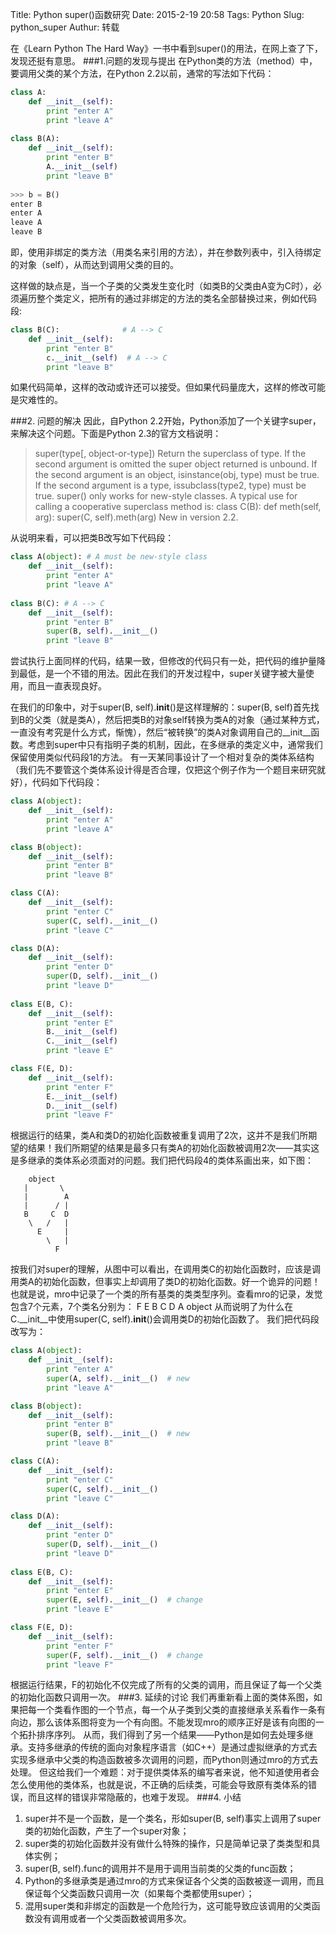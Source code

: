 Title: Python super()函数研究
Date: 2015-2-19 20:58
Tags: Python
Slug: python_super
Authur: 转载


在《Learn Python The Hard Way》一书中看到super()的用法，在网上查了下，发现还挺有意思。 
###1.问题的发现与提出
在Python类的方法（method）中，要调用父类的某个方法，在Python 2.2以前，通常的写法如下代码：

```python
class A: 
	def __init__(self): 
		print "enter A" 
		print "leave A" 
	
class B(A): 
	def __init__(self): 
		print "enter B" 
		A.__init__(self) 
		print "leave B" 
		
>>> b = B()
enter B 
enter A 
leave A 
leave B
```

即，使用非绑定的类方法（用类名来引用的方法），并在参数列表中，引入待绑定的对象（self），从而达到调用父类的目的。

这样做的缺点是，当一个子类的父类发生变化时（如类B的父类由A变为C时），必须遍历整个类定义，把所有的通过非绑定的方法的类名全部替换过来，例如代码段:　

```python
class B(C):              # A --> C
	def __init__(self):
		print "enter B"
		c.__init__(self)  # A --> C
		print "leave B"
```
如果代码简单，这样的改动或许还可以接受。但如果代码量庞大，这样的修改可能是灾难性的。

###2. 问题的解决
因此，自Python 2.2开始，Python添加了一个关键字super，来解决这个问题。下面是Python 2.3的官方文档说明：
>  super(type[, object-or-type])
  Return the superclass of type. If the second argument is omitted the super object
  returned is unbound. If the second argument is an object, isinstance(obj, type) 
  must be true. If the second argument is a type, issubclass(type2, type) must be 
  true. super() only works for new-style classes.
  A typical use for calling a cooperative superclass method is:
   class C(B):
       def meth(self, arg):
           super(C, self).meth(arg)
  New in version 2.2.
  
从说明来看，可以把类B改写如下代码段：

```python
class A(object): # A must be new-style class 
	def __init__(self): 
		print "enter A" 
		print "leave A" 
		
class B(C): # A --> C 
	def __init__(self): 
		print "enter B" 
		super(B, self).__init__() 
		print "leave B"
```
尝试执行上面同样的代码，结果一致，但修改的代码只有一处，把代码的维护量降到最低，是一个不错的用法。因此在我们的开发过程中，super关键字被大量使用，而且一直表现良好。

在我们的印象中，对于super(B, self).__init__()是这样理解的：super(B, self)首先找到B的父类（就是类A），然后把类B的对象self转换为类A的对象（通过某种方式，一直没有考究是什么方式，惭愧），然后“被转换”的类A对象调用自己的__init__函数。考虑到super中只有指明子类的机制，因此，在多继承的类定义中，通常我们保留使用类似代码段1的方法。
有一天某同事设计了一个相对复杂的类体系结构（我们先不要管这个类体系设计得是否合理，仅把这个例子作为一个题目来研究就好），代码如下代码段：

```python
class A(object):
	def __init__(self):
   		print "enter A"
   		print "leave A"

class B(object):
	def __init__(self):
   		print "enter B"
   		print "leave B"

class C(A):
	def __init__(self):
		print "enter C"
		super(C, self).__init__()
		print "leave C"

class D(A):
	def __init__(self):
   		print "enter D"
   		super(D, self).__init__()
   		print "leave D"
 
class E(B, C):
	def __init__(self):
   		print "enter E"
   		B.__init__(self)
   		C.__init__(self)
   		print "leave E"

class F(E, D):
	def __init__(self):
		print "enter F"
   		E.__init__(self)
   		D.__init__(self)
   		print "leave F"
```
根据运行的结果，类A和类D的初始化函数被重复调用了2次，这并不是我们所期望的结果！我们所期望的结果是最多只有类A的初始化函数被调用2次——其实这是多继承的类体系必须面对的问题。我们把代码段4的类体系画出来，如下图：

```
    object
   |       \
   |        A
   |      / |
   B     C  D
    \   /   |
      E     |
        \   |
          F          
```   		
按我们对super的理解，从图中可以看出，在调用类C的初始化函数时，应该是调用类A的初始化函数，但事实上却调用了类D的初始化函数。好一个诡异的问题！
也就是说，mro中记录了一个类的所有基类的类类型序列。查看mro的记录，发觉包含7个元素，7个类名分别为：
 F E B C D A object
从而说明了为什么在C.__init__中使用super(C, self).__init__()会调用类D的初始化函数了。
我们把代码段改写为：

```python
class A(object):
	def __init__(self):
   		print "enter A"
   		super(A, self).__init__()  # new
   		print "leave A"

class B(object):
	def __init__(self):
   		print "enter B"
   		super(B, self).__init__()  # new
   		print "leave B"

class C(A):
	def __init__(self):
   		print "enter C"
   		super(C, self).__init__()
   		print "leave C"

class D(A):
	def __init__(self):
   		print "enter D"
   		super(D, self).__init__()
   		print "leave D"
 
class E(B, C):
	def __init__(self):
   		print "enter E"
   		super(E, self).__init__()  # change
   		print "leave E"

class F(E, D):
	def __init__(self):
   		print "enter F"
   		super(F, self).__init__()  # change
   		print "leave F"
```
根据运行结果，F的初始化不仅完成了所有的父类的调用，而且保证了每一个父类的初始化函数只调用一次。
###3. 延续的讨论
我们再重新看上面的类体系图，如果把每一个类看作图的一个节点，每一个从子类到父类的直接继承关系看作一条有向边，那么该体系图将变为一个有向图。不能发现mro的顺序正好是该有向图的一个拓扑排序序列。
从而，我们得到了另一个结果——Python是如何去处理多继承。支持多继承的传统的面向对象程序语言（如C++）是通过虚拟继承的方式去实现多继承中父类的构造函数被多次调用的问题，而Python则通过mro的方式去处理。
但这给我们一个难题：对于提供类体系的编写者来说，他不知道使用者会怎么使用他的类体系，也就是说，不正确的后续类，可能会导致原有类体系的错误，而且这样的错误非常隐蔽的，也难于发现。
###4. 小结
1. super并不是一个函数，是一个类名，形如super(B, self)事实上调用了super类的初始化函数，产生了一个super对象；
2. super类的初始化函数并没有做什么特殊的操作，只是简单记录了类类型和具体实例；
3. super(B, self).func的调用并不是用于调用当前类的父类的func函数；
4. Python的多继承类是通过mro的方式来保证各个父类的函数被逐一调用，而且保证每个父类函数只调用一次（如果每个类都使用super）；
5. 混用super类和非绑定的函数是一个危险行为，这可能导致应该调用的父类函数没有调用或者一个父类函数被调用多次。
